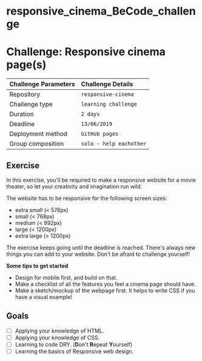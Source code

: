 # responsive_cinema_BeCode_challenge

# Challenge: Responsive cinema page(s)

|Challenge Parameters  |Challenge Details              |
|:---------------------|:------------------------------|
|Repository            |`responsive-cinema`            |
|Challenge type        |`learning challenge`           |
|Duration              |`2 days`                       |
|Deadline              |`13/06/2019`                   |
|Deployment method     |`GitHub pages`                 |
|Group composition     |`solo - help eachother`        |


## Exercise

In this exercise, you'll be required to make a responsive website for a movie theater, so let your creativity and imagination run wild.

The website has to be responsive for the following screen sizes:
* extra small (< 576px)
* small (< 768px)
* medium (< 992px)
* large (< 1200px)
* extra large (> 1200px)

The exercise keeps going until the deadline is reached. There's always new things you can add to your website. Don't be afraid to challenge yourself!

**Some tips to get started**

- Design for mobile first, and build on that.
- Make a checklist of all the features you feel a cinema page should have.
- Make a sketch/mockup of the webpage first. It helps to write CSS if you have a visual example!


## Goals

- [ ] Applying your knowledge of HTML.
- [ ] Applying your knowledge of CSS.
- [ ] Learning to code DRY. (**D**on't **R**epeat **Y**ourself)
- [ ] Learning the basics of Responsive web design.
